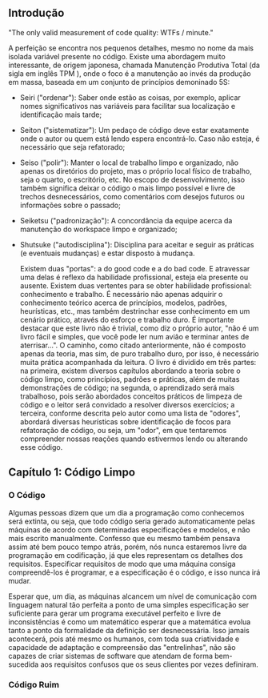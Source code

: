 ## Introdução

"The only valid measurement of code quality: WTFs / minute."

A perfeição se encontra nos pequenos detalhes, mesmo no nome da mais isolada variável presente no código. Existe uma abordagem muito interessante, de origem japonesa, chamada Manutenção Produtiva Total (da sigla em inglês TPM ), onde o foco é a manutenção ao invés da produção em massa, baseada em um conjunto de princípios demoninado 5S:

- Seiri ("ordenar"): Saber onde estão as coisas, por exemplo, aplicar nomes significativos nas variáveis para facilitar sua localização e identificação mais tarde;

- Seiton ("sistematizar"): Um pedaço de código deve estar exatamente onde o autor ou quem está lendo espera encontrá-lo. Caso não esteja, é necessário que seja refatorado;

- Seiso ("polir"): Manter o local de trabalho limpo e organizado, não apenas os diretórios do projeto, mas o próprio local físico de trabalho, seja o quarto, o escritório, etc. No escopo de desenvolvimento, isso também significa deixar o código o mais limpo possível e livre de trechos desnecessários, como comentários com desejos futuros ou informações sobre o passado;

- Seiketsu ("padronização"): A concordância da equipe acerca da manutenção do workspace limpo e organizado;

- Shutsuke ("autodisciplina"): Disciplina para aceitar e seguir as práticas (e eventuais mudanças) e estar disposto à mudança.

	Existem duas "portas": a do good code e a do bad code. E atravessar uma
delas é reflexo da habilidade profissional, esteja ela presente ou ausente. Existem duas vertentes para se obter habilidade profissional: conhecimento e trabalho. É necessário não apenas adquirir o conhecimento teórico acerca de princípios, modelos, padrões, heurísticas, etc., mas também destrinchar esse conhecimento em um cenário prático, através do esforço e trabalho duro.
	É importante destacar que este livro não é trivial, como diz o próprio
autor, "não é um livro fácil e simples, que você pode ler num avião e terminar antes de aterrisar...". O caminho, como citado anteriormente, não é composto apenas da teoria, mas sim, de puro trabalho duro, por isso, é necessário muita prática acompanhada da leitura.
	O livro é dividido em três partes: na primeira, existem diversos
capítulos abordando a teoria sobre o código limpo, como princípios, padrões e práticas, além de muitas demonstrações de código; na segunda, o aprendizado será mais trabalhoso, pois serão abordados conceitos práticos de limpeza de código e o leitor será convidado a resolver diversos exercícios; a terceira, conforme descrita pelo autor como uma lista de "odores", abordará diversas heurísticas sobre identificação de focos para refatoração de código, ou seja, um "odor", em que tentaremos compreender nossas reações quando estivermos lendo ou alterando esse código.

## Capítulo 1: Código Limpo
	
### O Código

Algumas pessoas dizem que um dia a programação como conhecemos será extinta, ou seja, que todo código seria gerado automaticamente pelas máquinas de acordo com determinadas especificações e modelos, e não mais escrito manualmente. Confesso que eu mesmo também pensava assim até bem pouco tempo atrás, porém, nós nunca estaremos livre da programação em codificação, já que eles representam os detalhes dos requisitos. Especificar requisitos de modo que uma máquina consiga compreendê-los é programar, e a especificação é o código, e isso nunca irá mudar.

Esperar que, um dia, as máquinas alcancem um nível de comunicação com linguagem natural tão perfeita a ponto de uma simples especificação ser suficiente para gerar um programa executável perfeito e livre de inconsistências é como um matemático esperar que a matemática evolua tanto a ponto da formalidade da definição ser desnecessária. Isso jamais acontecerá, pois até mesmo os humanos, com toda sua criatividade e capacidade de adaptação e compreensão das "entrelinhas", não são capazes de criar sistemas de software que atendam de forma bem-sucedida aos requisitos confusos que os seus clientes por vezes definiram.

### Código Ruim

	
